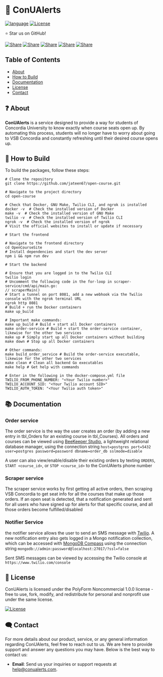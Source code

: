 ﻿# 🚀 ConUAlerts

[![language](https://img.shields.io/badge/language-Go-00ADD8)](https://go.dev/learn)
[![License](https://img.shields.io/badge/license-PolyForm%20Noncommercial%201.0.0-%235351FB)](#-license)

⭐ Star us on GitHub!

[![Share](https://img.shields.io/badge/share-000000?logo=x&logoColor=white)](https://x.com/intent/tweet?text=Check%20out%20this%20project%20on%20GitHub:%20https://github.com/jateen67/open-course%20%23OpenIDConnect%20%23Security%20%23Authentication)
[![Share](https://img.shields.io/badge/share-1877F2?logo=facebook&logoColor=white)](https://www.facebook.com/sharer/sharer.php?u=https://github.com/jateen67/open-course)
[![Share](https://img.shields.io/badge/share-0A66C2?logo=linkedin&logoColor=white)](https://www.linkedin.com/sharing/share-offsite/?url=https://github.com/jateen67/open-course)
[![Share](https://img.shields.io/badge/share-FF4500?logo=reddit&logoColor=white)](https://www.reddit.com/submit?title=Check%20out%20this%20project%20on%20GitHub:%20https://github.com/jateen67/open-course)
[![Share](https://img.shields.io/badge/share-0088CC?logo=telegram&logoColor=white)](https://t.me/share/url?url=https://github.com/jateen67/open-course&text=Check%20out%20this%20project%20on%20GitHub)

## Table of Contents

- [About](#-about)
- [How to Build](#-how-to-build)
- [Documentation](#-documentation)
- [License](#-license)
- [Contact](#%EF%B8%8F-contact)

## ❓ About

**ConUAlerts** is a service designed to provide a way for students of Concordia University to know exactly when course seats open up. By automating this process, students will no longer have to worry about going to VSB Concordia and constantly refreshing until their desired course opens up.

## 📝 How to Build

To build the packages, follow these steps:

```shell
# Clone the repository
git clone https://github.com/jateen67/open-course.git

# Navigate to the project directory
cd open-course

# Check that Docker, GNU Make, Twilio CLI, and ngrok is installed
docker -v  # Check the installed version of Docker
make -v  # Check the installed version of GNU Make
twilio -v  # Check the installed version of Twilio CLI
ngrok -v  # Check the installed version of ngrok
# Visit the official websites to install or update if necessary

# Start the frontend

# Navigate to the frontend directory
cd OpenCourseSite
# Install dependencies and start the dev server
npm i && npm run dev

# Start the backend

# Ensure that you are logged in to the Twilio CLI
twilio login
# Uncomment the following code in the for-loop in scraper-service/cmd/api/main.go:
// scraperMain()
# Start a tunnel on port 8081, add a new webhook via the Twilio console with the ngrok terminal URL
ngrok http 8081
# Build + run the Docker containers
make up_build

# Important make commands:
make up_build # Build + start all Docker containers
make order-service # Build + start the order-service container, likewise for the other two services
make up # Simply start up all Docker containers without building
make down # Stop up all Docker containers

# Other commands:
make build_order_service # Build the order-service executable, likewise for the other two services
make clean # Clean all backend Go executables
make help # Get help with commands

# Enter in the following in the docker-compose.yml file
TWILIO_FROM_PHONE_NUMBER: "<Your Twilio number>"
TWILIO_ACCOUNT_SID: "<Your Twilio account SID>"
TWILIO_AUTH_TOKEN: "<Your Twilio auth token>"

```

## 📚 Documentation

### Order service

The order service is the way the user creates an order (by adding a new entry in tbl_Orders for an existing course in tbl_Courses). All orders and courses can be viewed using [BeeKeeper Studio](https://www.beekeeperstudio.io), a lightweight relational database manager, using the connection string `host=postgres port=5432 user=postgres password=password dbname=order_db sslmode=disable`

A user can also view/enable/disable their existing orders by texting `ORDERS`, `START <course_id>`, or `STOP <course_id>` to the ConUAlerts phone number

### Scraper service

The scraper service works by first getting all active orders, then scraping VSB Concordia to get seat info for all the courses that make up those orders. If an open seat is detected, that a notification generated and sent for all users who have signed up for alerts for that specific course, and all those orders become fulfilled/disabled

### Notifier Service

the notifier service allows the user to send an SMS message with [Twilio](https://www.twilio.com/en-us). A new notification entry also gets logged in a Mongo notification collection, which can be accessed with [MongoDB Compass](https://www.mongodb.com/products/tools/compass) using the connection string `mongodb://admin:password@localhost:27017/?ssl=false`

Sent SMS messages can be viewed by accessing the Twilio console at `https://www.twilio.com/console`

## 📃 License

ConUAlerts is licensed under the PolyForm Noncommercial 1.0.0 license - free to use, fork, modify, and redistribute for personal and nonprofit use under the same license.

[![License](https://img.shields.io/badge/license-PolyForm%20Noncommercial%201.0.0-%235351FB)](https://github.com/jateen67/open-course/blob/main/LICENSE.md)

## 🗨️ Contact

For more details about our product, service, or any general information regarding ConUAlerts, feel free to reach out to us. We are here to provide support and answer any questions you may have. Below is the best way to contact us:

- **Email**: Send us your inquiries or support requests at [help@conualerts.com](mailto:help@conualerts.com).
